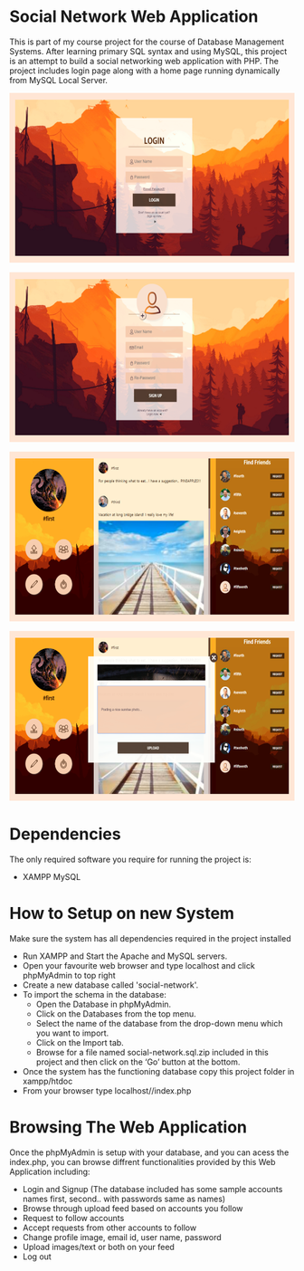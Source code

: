 # Social Network Web Application
This is part of my course project for the course of Database Management Systems. After learning primary SQL syntax and using MySQL, this project is an attempt to build a social networking web application with PHP. The project includes login page along with a home page running dynamically from MySQL Local Server.<br>

<p align="center">
  <img width="600" height="300" src="images/Screenshots/Login.png">
</p>
<p align="center">
  <img width="600" height="300" src="images/Screenshots/Signup.png">
</p>
<p align="center">
  <img width="600" height="300" src="images/Screenshots/Home.png">
</p>
<p align="center">
  <img width="600" height="300" src="images/Screenshots/Upload.png">
</p>

# Dependencies
The only required software you require for running the project is:
- XAMPP MySQL

# How to Setup on new System
Make sure the system has all dependencies required in the project installed
- Run XAMPP and Start the Apache and MySQL servers.
- Open your favourite web browser and type localhost and click phpMyAdmin to top right
- Create a new database called 'social-network'.
- To import the schema in the database:
  - Open the Database in phpMyAdmin.
  - Click on the Databases from the top menu.
  - Select the name of the database from the drop-down menu which you want to import.
  - Click on the Import tab.
  - Browse for a file named social-network.sql.zip included in this project and then click on the ‘Go’ button at the bottom.
- Once the system has the functioning database copy this project folder in xampp/htdoc
- From your browser type localhost/<name of folder of this project>/index.php
  
# Browsing The Web Application
Once the phpMyAdmin is setup with your database, and you can acess the index.php, you can browse diffrent functionalities provided by this Web Application including:
- Login and Signup (The database included has some sample accounts names first, second.. with passwords same as names)
- Browse through upload feed based on accounts you follow
- Request to follow accounts
- Accept requests from other accounts to follow
- Change profile image, email id, user name, password
- Upload images/text or both on your feed
- Log out
